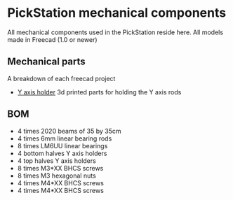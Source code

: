 # PickStation mechanical components
All mechanical components used in the PickStation reside here. All models made in Freecad (1.0 or newer)
## Mechanical parts
A breakdown of each freecad project
* [Y axis holder](Y_axis_holder/README.md) 3d printed parts for holding the Y axis rods
## BOM
* 4 times 2020 beams of 35 by 35cm
* 4 times 6mm linear bearing rods
* 8 times LM6UU linear bearings
* 4 bottom halves Y axis holders
* 4 top halves Y axis holders
* 8 times M3*XX BHCS screws 
* 8 times M3 hexagonal nuts
* 4 times M4*XX BHCS screws
* 4 times M4*XX BHCS screws 
